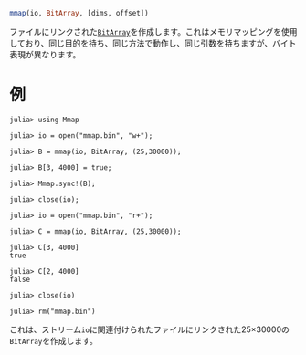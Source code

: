 ```julia
mmap(io, BitArray, [dims, offset])
```

ファイルにリンクされた[`BitArray`](@ref)を作成します。これはメモリマッピングを使用しており、同じ目的を持ち、同じ方法で動作し、同じ引数を持ちますが、バイト表現が異なります。

# 例

```jldoctest
julia> using Mmap

julia> io = open("mmap.bin", "w+");

julia> B = mmap(io, BitArray, (25,30000));

julia> B[3, 4000] = true;

julia> Mmap.sync!(B);

julia> close(io);

julia> io = open("mmap.bin", "r+");

julia> C = mmap(io, BitArray, (25,30000));

julia> C[3, 4000]
true

julia> C[2, 4000]
false

julia> close(io)

julia> rm("mmap.bin")
```

これは、ストリーム`io`に関連付けられたファイルにリンクされた25×30000の`BitArray`を作成します。
